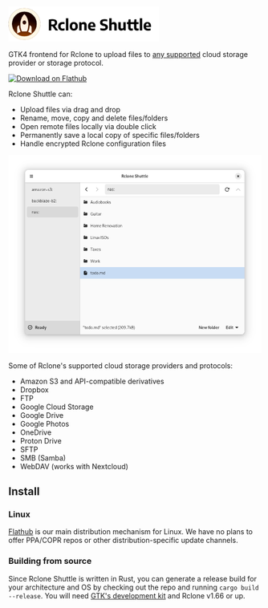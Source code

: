 <img src="meta/logo-with-text.png" alt="Rclone Shuttle logo" width="300"/><br />

GTK4 frontend for Rclone to upload files to [any supported](https://rclone.org/overview/) cloud storage provider or storage protocol.

<a href="https://flathub.org/apps/io.github.pieterdd.RcloneShuttle"><img width="170" alt="Download on Flathub" src="https://flathub.org/api/badge?locale=en"/></a>

Rclone Shuttle can:

- Upload files via drag and drop
- Rename, move, copy and delete files/folders
- Open remote files locally via double click
- Permanently save a local copy of specific files/folders
- Handle encrypted Rclone configuration files

![Screenshot](meta/screenshots/browser.png)

Some of Rclone's supported cloud storage providers and protocols:

- Amazon S3 and API-compatible derivatives
- Dropbox
- FTP
- Google Cloud Storage
- Google Drive
- Google Photos
- OneDrive
- Proton Drive
- SFTP
- SMB (Samba)
- WebDAV (works with Nextcloud)

## Install

### Linux
[Flathub](https://flathub.org/apps/io.github.pieterdd.RcloneShuttle) is our main distribution mechanism for Linux. We have no plans to offer PPA/COPR repos or other distribution-specific update channels.

### Building from source
Since Rclone Shuttle is written in Rust, you can generate a release build for your architecture and OS by checking out the repo and running `cargo build --release`. You will need [GTK's development kit](https://gtk-rs.org/gtk4-rs/stable/latest/book/installation.html) and Rclone v1.66 or up.
